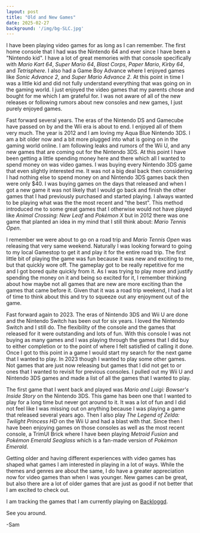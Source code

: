 ```yaml
---
layout: post
title: "Old and New Games"
date: 2025-02-27
background: '/img/bg-SLC.jpg'
---
```


I have been playing video games for as long as I can remember. The first home console that I had was the Nintendo 64 and ever since I have been a "Nintendo kid". I have a lot of great memories with that console specifically with *Mario Kart 64*, *Super Mario 64*, *Blast Corps*, *Paper Mario*, *Kirby 64*, and *Tetrisphere*. I also had a Game Boy Advance where I enjoyed games like *Sonic Advance 2*, and *Super Mario Advance 2*. At this point in time I was a little kid and did not fully understand everything that was going on in the gaming world. I just enjoyed the video games that my parents chose and bought for me which I am grateful for. I was not aware of all of the new releases or following rumors about new consoles and new games, I just purely enjoyed games.

Fast forward several years. The eras of the Nintendo DS and Gamecube have passed on by and the Wii era is about to end. I enjoyed all of them very much. The year is 2012 and I am loving my Aqua Blue Nintendo 3DS. I am a bit older now and a bit more plugged into what is going on in the gaming world online. I am following leaks and rumors of the Wii U, and any new games that are coming out for the Nintendo 3DS. At this point I have been getting a little spending money here and there which all I wanted to spend money on was video games. I was buying every Nintendo 3DS game that even slightly interested me. It was not a big deal back then considering I had nothing else to spend money on and Nintendo 3DS games back then were only $40. I was buying games on the days that released and when I got a new game it was not likely that I would go back and finish the other games that I had previously purchased and started playing. I always wanted to be playing what was the the most recent and "the best". This method introduced me to some great games that I otherwise would not have played like *Animal Crossing: New Leaf* and *Pokémon X* but in 2012 there was one game that planted an idea in my mind that I still think about: *Mario Tennis Open*.

I remember we were about to go on a road trip and *Mario Tennis Open* was releasing that very same weekend. Naturally I was looking forward to going to my local Gamestop to get it and play it for the entire road trip. The first little bit of playing the game was fun because it was new and exciting to me, but that quickly wore off. The gameplay got to be really repetitive for me and I got bored quite quickly from it. As I was trying to play more and justify spending the money on it and being so excited for it, I remember thinking about how maybe not all games that are new are more exciting than the games that came before it. Given that it was a road trip weekend, I had a lot of time to think about this and try to squeeze out any enjoyment out of the game.

Fast forward again to 2023. The eras of Nintendo 3DS and Wii U are done and the Nintendo Switch has been out for six years. I loved the Nintendo Switch and I still do. The flexibility of the console and the games that released for it were outstanding and lots of fun. With this console I was not buying as many games and I was playing through the games that I did buy to either completion or to the point of where I felt satisfied of calling it done. Once I got to this point in a game I would start my search for the next game that I wanted to play. In 2023 though I wanted to play some other games. Not games that are just now releasing but games that I did not get to or ones that I wanted to revisit for previous consoles. I pulled out my Wii U and Nintendo 3DS games and made a list of all the games that I wanted to play.

The first game that I went back and played was *Mario and Luigi: Bowser's Inside Story* on the Nintendo 3DS. This game has been one that I wanted to play for a long time but never got around to it. It was a lot of fun and I did not feel like I was missing out on anything because I was playing a game that released several years ago. Then I also play *The Legend of Zelda: Twilight Princess HD* on the Wii U and had a blast with that. Since then I have been enjoying games on those consoles as well as the most recent console, a TrimUI Brick where I have been playing *Metroid Fusion* and *Pokémon Emerald Seaglass* which is a fan-made version of *Pokémon Emerald*.

Getting older and having different experiences with video games has shaped what games I am interested in playing in a lot of ways. While the themes and genres are about the same, I do have a greater appreciation now for video games than when I was younger. New games can be great, but also there are a lot of older games that are just as good if not better that I am excited to check out.

I am tracking the games that I am currently playing on [Backloggd](https://www.backloggd.com/u/Dgr8sambino/).

See you around.

-Sam